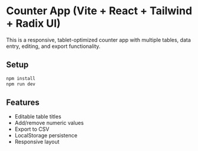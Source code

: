 # Counter App (Vite + React + Tailwind + Radix UI)

This is a responsive, tablet-optimized counter app with multiple tables, data entry, editing, and export functionality.

## Setup

```bash
npm install
npm run dev
```

## Features
- Editable table titles
- Add/remove numeric values
- Export to CSV
- LocalStorage persistence
- Responsive layout
